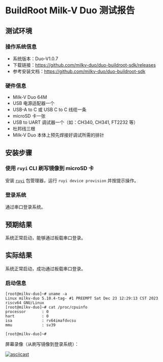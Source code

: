 # BuildRoot Milk-V Duo 测试报告

## 测试环境

### 操作系统信息

- 系统版本：Duo-V1.0.7
- 下载链接：https://github.com/milkv-duo/duo-buildroot-sdk/releases
- 参考安装文档：https://github.com/milkv-duo/duo-buildroot-sdk

### 硬件信息

- Milk-V Duo 64M
- USB 电源适配器一个
- USB-A to C 或 USB C to C 线缆一条
- microSD 卡一张
- USB to UART 调试器一个（如：CH340, CH341, FT2232 等）
- 杜邦线三根
- Milk-V Duo 本体上预先焊接好调试所需的排针

## 安装步骤

### 使用 `ruyi` CLI 刷写镜像到 microSD 卡

安装 [`ruyi`](https://github.com/ruyisdk/ruyi) 包管理器，运行 `ruyi device provision` 并按提示操作。

### 登录系统

通过串口登录系统。

## 预期结果

系统正常启动，能够通过板载串口登录。

## 实际结果

系统正常启动，成功通过板载串口登录。

### 启动信息

```log
[root@milkv-duo]~# uname -a                                                                                                                                             
Linux milkv-duo 5.10.4-tag- #1 PREEMPT Sat Dec 23 12:29:13 CST 2023 riscv64 GNU/Linux                                                                                   
[root@milkv-duo]~# cat /proc/cpuinfo                                                                                                                                    
processor       : 0                                                                                                                                                     
hart            : 0                                                                                                                                                     
isa             : rv64imafdvcsu                                                                                                                                         
mmu             : sv39                                                                                                                                                  
                                                                                                                                                                        
[root@milkv-duo]~# 
```

屏幕录像（从刷写镜像到登录系统）：

[![asciicast](https://asciinema.org/a/rsenSOJwdlmUXcJ8sQwubPgtr.svg)](https://asciinema.org/a/rsenSOJwdlmUXcJ8sQwubPgtr)